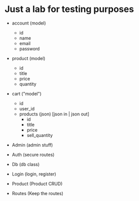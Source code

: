 # Just a lab for testing purposes

- account (model)

  - id
  - name
  - email
  - password

- product (model)

  - id
  - title
  - price
  - quantity

- cart ("model")

  - id
  - user_id
  - products (json) [json in | json out]
    - id
    - title
    - price
    - sell_quantity

- Admin (admin stuff)
- Auth (secure routes)
- Db (db class)
- Login (login, register)
- Product (Product CRUD)
- Routes (Keep the routes)
